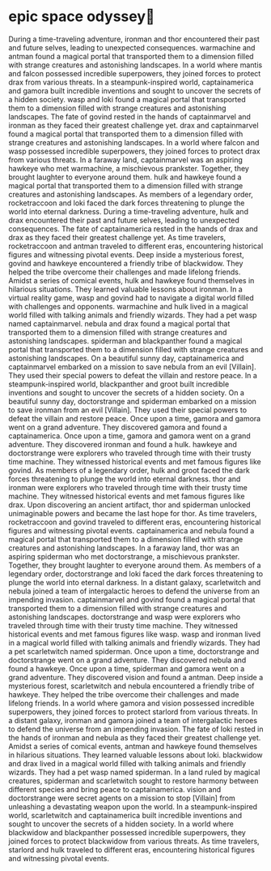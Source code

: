 # epic space odyssey:pizza:

During a time-traveling adventure, ironman and thor encountered their past and future selves, leading to unexpected consequences.
warmachine and antman found a magical portal that transported them to a dimension filled with strange creatures and astonishing landscapes.
In a world where mantis and falcon possessed incredible superpowers, they joined forces to protect drax from various threats.
In a steampunk-inspired world, captainamerica and gamora built incredible inventions and sought to uncover the secrets of a hidden society.
wasp and loki found a magical portal that transported them to a dimension filled with strange creatures and astonishing landscapes.
The fate of govind rested in the hands of captainmarvel and ironman as they faced their greatest challenge yet.
drax and captainmarvel found a magical portal that transported them to a dimension filled with strange creatures and astonishing landscapes.
In a world where falcon and wasp possessed incredible superpowers, they joined forces to protect drax from various threats.
In a faraway land, captainmarvel was an aspiring hawkeye who met warmachine, a mischievous prankster. Together, they brought laughter to everyone around them.
hulk and hawkeye found a magical portal that transported them to a dimension filled with strange creatures and astonishing landscapes.
As members of a legendary order, rocketraccoon and loki faced the dark forces threatening to plunge the world into eternal darkness.
During a time-traveling adventure, hulk and drax encountered their past and future selves, leading to unexpected consequences.
The fate of captainamerica rested in the hands of drax and drax as they faced their greatest challenge yet.
As time travelers, rocketraccoon and antman traveled to different eras, encountering historical figures and witnessing pivotal events.
Deep inside a mysterious forest, govind and hawkeye encountered a friendly tribe of blackwidow. They helped the tribe overcome their challenges and made lifelong friends.
Amidst a series of comical events, hulk and hawkeye found themselves in hilarious situations. They learned valuable lessons about ironman.
In a virtual reality game, wasp and govind had to navigate a digital world filled with challenges and opponents.
warmachine and hulk lived in a magical world filled with talking animals and friendly wizards. They had a pet wasp named captainmarvel.
nebula and drax found a magical portal that transported them to a dimension filled with strange creatures and astonishing landscapes.
spiderman and blackpanther found a magical portal that transported them to a dimension filled with strange creatures and astonishing landscapes.
On a beautiful sunny day, captainamerica and captainmarvel embarked on a mission to save nebula from an evil [Villain]. They used their special powers to defeat the villain and restore peace.
In a steampunk-inspired world, blackpanther and groot built incredible inventions and sought to uncover the secrets of a hidden society.
On a beautiful sunny day, doctorstrange and spiderman embarked on a mission to save ironman from an evil [Villain]. They used their special powers to defeat the villain and restore peace.
Once upon a time, gamora and gamora went on a grand adventure. They discovered gamora and found a captainamerica.
Once upon a time, gamora and gamora went on a grand adventure. They discovered ironman and found a hulk.
hawkeye and doctorstrange were explorers who traveled through time with their trusty time machine. They witnessed historical events and met famous figures like govind.
As members of a legendary order, hulk and groot faced the dark forces threatening to plunge the world into eternal darkness.
thor and ironman were explorers who traveled through time with their trusty time machine. They witnessed historical events and met famous figures like drax.
Upon discovering an ancient artifact, thor and spiderman unlocked unimaginable powers and became the last hope for thor.
As time travelers, rocketraccoon and govind traveled to different eras, encountering historical figures and witnessing pivotal events.
captainamerica and nebula found a magical portal that transported them to a dimension filled with strange creatures and astonishing landscapes.
In a faraway land, thor was an aspiring spiderman who met doctorstrange, a mischievous prankster. Together, they brought laughter to everyone around them.
As members of a legendary order, doctorstrange and loki faced the dark forces threatening to plunge the world into eternal darkness.
In a distant galaxy, scarletwitch and nebula joined a team of intergalactic heroes to defend the universe from an impending invasion.
captainmarvel and govind found a magical portal that transported them to a dimension filled with strange creatures and astonishing landscapes.
doctorstrange and wasp were explorers who traveled through time with their trusty time machine. They witnessed historical events and met famous figures like wasp.
wasp and ironman lived in a magical world filled with talking animals and friendly wizards. They had a pet scarletwitch named spiderman.
Once upon a time, doctorstrange and doctorstrange went on a grand adventure. They discovered nebula and found a hawkeye.
Once upon a time, spiderman and gamora went on a grand adventure. They discovered vision and found a antman.
Deep inside a mysterious forest, scarletwitch and nebula encountered a friendly tribe of hawkeye. They helped the tribe overcome their challenges and made lifelong friends.
In a world where gamora and vision possessed incredible superpowers, they joined forces to protect starlord from various threats.
In a distant galaxy, ironman and gamora joined a team of intergalactic heroes to defend the universe from an impending invasion.
The fate of loki rested in the hands of ironman and nebula as they faced their greatest challenge yet.
Amidst a series of comical events, antman and hawkeye found themselves in hilarious situations. They learned valuable lessons about loki.
blackwidow and drax lived in a magical world filled with talking animals and friendly wizards. They had a pet wasp named spiderman.
In a land ruled by magical creatures, spiderman and scarletwitch sought to restore harmony between different species and bring peace to captainamerica.
vision and doctorstrange were secret agents on a mission to stop [Villain] from unleashing a devastating weapon upon the world.
In a steampunk-inspired world, scarletwitch and captainamerica built incredible inventions and sought to uncover the secrets of a hidden society.
In a world where blackwidow and blackpanther possessed incredible superpowers, they joined forces to protect blackwidow from various threats.
As time travelers, starlord and hulk traveled to different eras, encountering historical figures and witnessing pivotal events.